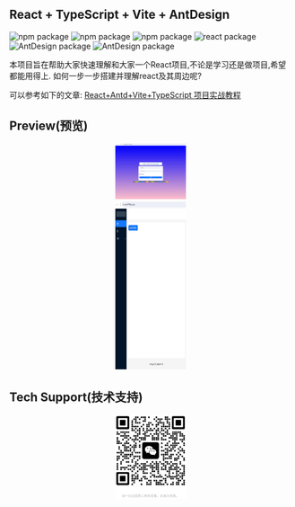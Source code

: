 ## React + TypeScript + Vite + AntDesign

<div style="">
    <img src="https://img.shields.io/badge/node-v20.16.0-green" alt="npm package"/>
    <span> </span>
    <img src="https://img.shields.io/badge/npm-v10.8.1-blue" alt="npm package"/>
    <span> </span>
    <img src="https://img.shields.io/badge/vite-^5.3.4-yellow" alt="npm package"/>
    <span> </span>
    <img src="https://img.shields.io/badge/react-^18.3.1-green" alt="react package"/>
    <span> </span>
    <img src="https://img.shields.io/badge/AntDesign-^5.20.0-blue" alt="AntDesign package"/>
    <span> </span>
    <img src="https://img.shields.io/badge/AntDesign-^5.20.0-yellow" alt="AntDesign package"/>
</div>

本项目旨在帮助大家快速理解和大家一个React项目,不论是学习还是做项目,希望都能用得上.
如何一步一步搭建并理解react及其周边呢?

可以参考如下的文章:
[React+Antd+Vite+TypeScript 项目实战教程](https://blog.csdn.net/bobo789456123/article/details/130591757)

## Preview(预览)
<div style="width: 25%; margin: 0 auto;">
  <img src="./src/assets/preview/login.jpg" alt="" title="" style="width: 300px; ">
  <img src="./src/assets/preview/home.jpg" alt="" title="" style="height: 300px; ">
</div>


## Tech Support(技术支持)
<div style="width: 25%; margin: 0 auto;">
  <img src="./src/assets/preview/findme.jpg" alt="手机扫描体验更佳" title="手机扫描体验更佳" style="width: 150px; height: auto;">
</div>
